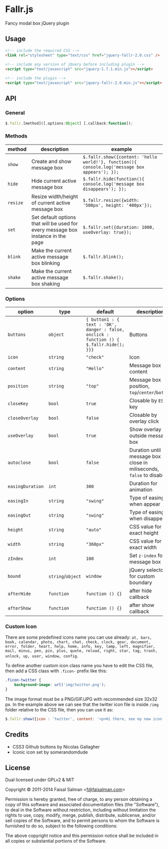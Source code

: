 # Fallr.js

Fancy modal box jQuery plugin

## Usage

```html
<!-- include the required CSS -->
<link rel="stylesheet" type="text/css" href="jquery-fallr-2.0.css" />
                
<!-- include any version of jQuery before including plugin -->
<script type="text/javascript" src="jquery-1.7.1.min.js"></script>

<!-- include the plugin -->
<script type="text/javascript" src="jquery-fallr-2.0.min.js"></script>
```

## API

### General

```js
$.fallr.[method]([,options:Object] [,callback:function]);
```

### Methods

| method | description | example |
| --- | --- | --- |
| `show` | Create and show message box | `$.fallr.show({content: 'hello world!'}, function(){ console.log('message box appears'); });` |
| `hide` | Hide current active message box | `$.fallr.hide(function(){ console.log('message box disappears'); });` |
| `resize` | Resize width/height of current active message box | `$.fallr.resize({width: '500px', height: '400px'});` |
| `set` | Set default options that will be used for every message box instance in the page | `$.fallr.set({duration: 1000, useOverlay: true});` |
| `blink` | Make the current active message box blinking | `$.fallr.blink();` |
| `shake` | Make the current active message box shaking | `$.fallr.shake();` |

### Options

| option | type | default | description |
| --- | --- | --- | --- |
| `buttons` | `object` | `{ button1 : { text : 'OK', danger : false, onclick : function () { $.fallr.hide(); }}}` | Buttons |
| `icon` | `string` | `"check"` | Icon |
| `content` | `string` | `"Hello"` | Message box content |
| `position` | `string` | `"top"` | Message box position, `top`/`center`/`bottom` |
| `closeKey` | `bool` | `true` | Closable by `ESC` key |
| `closeOverlay` | `bool` | `false` | Closable by overlay click |
| `useOverlay` | `bool` | `true` | Show overlay outside message box |
| `autoclose` | `bool` | `false` | Duration until message box close in miliseconds, `false` to disable |
| `easingDuration` | `int` | `300` | Duration for animation |
| `easingIn` | `string` | `"swing"` | Type of easing when appear |
| `easingOut` | `string` | `"swing"` | Type of easing when disappear |
| `height` | `string` | `"auto"` | CSS value for exact height |
| `width` | `string` | `"360px"` | CSS value for exact width |
| `zIndex` | `int` | `100` | Set `z-index` for message box |
| `bound` | `string`/`object` | `window` | jQuery selector for custom boundary |
| `afterHide` | `function` | `function () {}` | after hide callback |
| `afterShow` | `function` | `function () {}` | after show callback |

### Custom Icon

There are some predefined icons name you can use already: `at, bars, book, calendar, photo, chart, chat, check, clock, gear, document, error, folder, heart, help, home, info, key, lamp, left, magnifier, mail, minus, pen, pin, plus, quote, reload, right, star, tag, trash, unlock, up, user, window, config`.

To define another custom icon class name you have to edit the CSS file, then add a CSS class with `.ficon-` prefix like this:

```css
.ficon-twitter {
    background-image: url('img/twitter.png');
}
```

The image format must be a PNG/GIF/JPG with recommended size 32x32 px. In the example above we can see that the twitter icon file is inside `/img` folder relative to the CSS file, then you can use it as:

```js
$.fallr.show({icon : 'twitter', content: '<p>Hi there, see my new icon!</p>'});
```

## Credits

* CSS3 Github buttons by Nicolas Gallagher
* Iconic icon set by somerandomdude

## License

Dual licensed under GPLv2 & MIT

Copyright © 2011-2014 Faisal Salman <<f@faisalman.com>>

Permission is hereby granted, free of charge, to any person obtaining a copy of 
this software and associated documentation files (the "Software"), to deal in 
the Software without restriction, including without limitation the rights to use, 
copy, modify, merge, publish, distribute, sublicense, and/or sell copies of the 
Software, and to permit persons to whom the Software is furnished to do so, 
subject to the following conditions:

The above copyright notice and this permission notice shall be included in all 
copies or substantial portions of the Software.